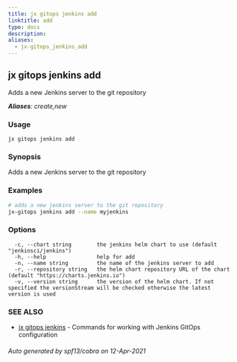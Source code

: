 ```yaml
---
title: jx gitops jenkins add
linktitle: add
type: docs
description: 
aliases:
  - jx-gitops_jenkins_add
---
```


## jx gitops jenkins add

Adds a new Jenkins server to the git repository

***Aliases**: create,new*

### Usage

```
jx gitops jenkins add
```

### Synopsis

Adds a new Jenkins server to the git repository

### Examples

  ```bash
  # adds a new jenkins server to the git repository
  jx-gitops jenkins add --name myjenkins

  ```
### Options

```
  -c, --chart string        the jenkins helm chart to use (default "jenkinsci/jenkins")
  -h, --help                help for add
  -n, --name string         the name of the jenkins server to add
  -r, --repository string   the helm chart repository URL of the chart (default "https://charts.jenkins.io")
  -v, --version string      the version of the helm chart. If not specified the versionStream will be checked otherwise the latest version is used
```

### SEE ALSO

* [jx gitops jenkins](..)	 - Commands for working with Jenkins GitOps configuration

###### Auto generated by spf13/cobra on 12-Apr-2021
